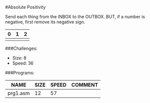 #Absolute Positivity

Send each thing from the INBOX to the OUTBOX. BUT, if a number is negative, first remove its negative sign.

| 0 | 1 | 2 |
| --- | --- | --- |
| | | |

###Challenges:
- Size:  8
- Speed: 36

###Programs:

|NAME|SIZE|SPEED|COMMENT|
| --- | --- | --- | --- |
|prg1.asm| 12|57|
